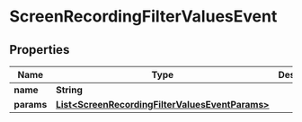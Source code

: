 
# ScreenRecordingFilterValuesEvent

## Properties
Name | Type | Description | Notes
------------ | ------------- | ------------- | -------------
**name** | **String** |  |  [optional]
**params** | [**List&lt;ScreenRecordingFilterValuesEventParams&gt;**](ScreenRecordingFilterValuesEventParams.md) |  |  [optional]



